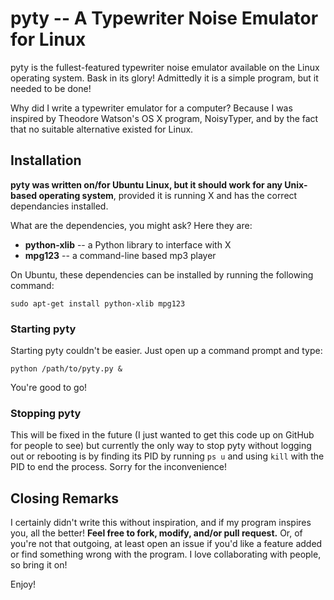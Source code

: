 pyty -- A Typewriter Noise Emulator for Linux
=============================================

pyty is the fullest-featured typewriter noise emulator available on the Linux
operating system. Bask in its glory! Admittedly it is a simple program, but
it needed to be done!

Why did I write a typewriter emulator for a computer? Because I was inspired by
Theodore Watson's OS X program, NoisyTyper, and by the fact that no suitable
alternative existed for Linux.

Installation
------------

**pyty was written on/for Ubuntu Linux, but it should work for any Unix-based
operating system**, provided it is running X and has the correct dependancies
installed.

What are the dependencies, you might ask? Here they are:
- **python-xlib** -- a Python library to interface with X
- **mpg123**      -- a command-line based mp3 player

On Ubuntu, these dependencies can be installed by running the following
command:

    sudo apt-get install python-xlib mpg123

### Starting pyty ###

Starting pyty couldn't be easier. Just open up a command prompt and type:

    python /path/to/pyty.py &

You're good to go!

### Stopping pyty ###

This will be fixed in the future (I just wanted to get this code up on GitHub
for people to see) but currently the only way to stop pyty without logging out
or rebooting is by finding its PID by running ``ps u`` and using ``kill`` with
the PID to end the process. Sorry for the inconvenience!


Closing Remarks
---------------

I certainly didn't write this without inspiration, and if my program inspires
you, all the better! **Feel free to fork, modify, and/or pull request.** Or, of
you're not that outgoing, at least open an issue if you'd like a feature added
or find something wrong with the program. I love collaborating with people, so
bring it on!

Enjoy!
